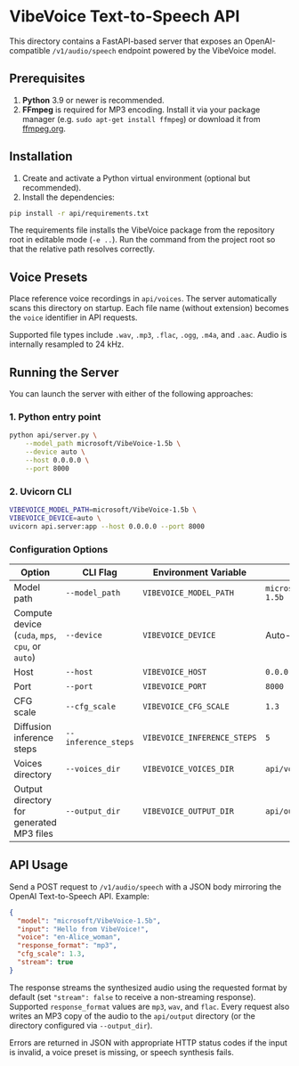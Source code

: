 # VibeVoice Text-to-Speech API

This directory contains a FastAPI-based server that exposes an OpenAI-compatible `/v1/audio/speech` endpoint powered by the VibeVoice model.

## Prerequisites

1. **Python** 3.9 or newer is recommended.
2. **FFmpeg** is required for MP3 encoding. Install it via your package manager (e.g. `sudo apt-get install ffmpeg`) or download it from [ffmpeg.org](https://ffmpeg.org/download.html).

## Installation

1. Create and activate a Python virtual environment (optional but recommended).
2. Install the dependencies:

```bash
pip install -r api/requirements.txt
```

The requirements file installs the VibeVoice package from the repository root in editable mode (`-e ..`). Run the command from the project root so that the relative path resolves correctly.

## Voice Presets

Place reference voice recordings in `api/voices`. The server automatically scans this directory on startup. Each file name (without extension) becomes the `voice` identifier in API requests.

Supported file types include `.wav`, `.mp3`, `.flac`, `.ogg`, `.m4a`, and `.aac`. Audio is internally resampled to 24 kHz.

## Running the Server

You can launch the server with either of the following approaches:

### 1. Python entry point

```bash
python api/server.py \
    --model_path microsoft/VibeVoice-1.5b \
    --device auto \
    --host 0.0.0.0 \
    --port 8000
```

### 2. Uvicorn CLI

```bash
VIBEVOICE_MODEL_PATH=microsoft/VibeVoice-1.5b \
VIBEVOICE_DEVICE=auto \
uvicorn api.server:app --host 0.0.0.0 --port 8000
```

### Configuration Options

| Option | CLI Flag | Environment Variable | Default |
|--------|----------|----------------------|---------|
| Model path | `--model_path` | `VIBEVOICE_MODEL_PATH` | `microsoft/VibeVoice-1.5b` |
| Compute device (`cuda`, `mps`, `cpu`, or `auto`) | `--device` | `VIBEVOICE_DEVICE` | Auto-detected |
| Host | `--host` | `VIBEVOICE_HOST` | `0.0.0.0` |
| Port | `--port` | `VIBEVOICE_PORT` | `8000` |
| CFG scale | `--cfg_scale` | `VIBEVOICE_CFG_SCALE` | `1.3` |
| Diffusion inference steps | `--inference_steps` | `VIBEVOICE_INFERENCE_STEPS` | `5` |
| Voices directory | `--voices_dir` | `VIBEVOICE_VOICES_DIR` | `api/voices` |
| Output directory for generated MP3 files | `--output_dir` | `VIBEVOICE_OUTPUT_DIR` | `api/output` |

## API Usage

Send a POST request to `/v1/audio/speech` with a JSON body mirroring the OpenAI Text-to-Speech API. Example:

```json
{
  "model": "microsoft/VibeVoice-1.5b",
  "input": "Hello from VibeVoice!",
  "voice": "en-Alice_woman",
  "response_format": "mp3",
  "cfg_scale": 1.3,
  "stream": true
}
```

The response streams the synthesized audio using the requested format by default (set `"stream": false` to receive a non-streaming response). Supported `response_format` values are `mp3`, `wav`, and `flac`. Every request also writes an MP3 copy of the audio to the `api/output` directory (or the directory configured via `--output_dir`).

Errors are returned in JSON with appropriate HTTP status codes if the input is invalid, a voice preset is missing, or speech synthesis fails.

